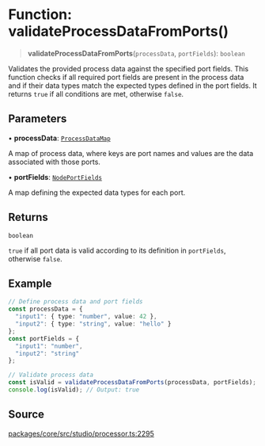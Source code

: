 # Function: validateProcessDataFromPorts()

> **validateProcessDataFromPorts**(`processData`, `portFields`): `boolean`

Validates the provided process data against the specified port fields.
This function checks if all required port fields are present in the process data and if their data types match the expected types defined in the port fields.
It returns `true` if all conditions are met, otherwise `false`.

## Parameters

• **processData**: [`ProcessDataMap`](../type-aliases/ProcessDataMap.md)

A map of process data, where keys are port names and values are the data associated with those ports.

• **portFields**: [`NodePortFields`](../../nodes/type-aliases/NodePortFields.md)

A map defining the expected data types for each port.

## Returns

`boolean`

`true` if all port data is valid according to its definition in `portFields`, otherwise `false`.

## Example

```ts
// Define process data and port fields
const processData = {
  "input1": { type: "number", value: 42 },
  "input2": { type: "string", value: "hello" }
};
const portFields = {
  "input1": "number",
  "input2": "string"
};

// Validate process data
const isValid = validateProcessDataFromPorts(processData, portFields);
console.log(isValid); // Output: true
```

## Source

[packages/core/src/studio/processor.ts:2295](https://github.com/VictorS67/encre/blob/42c3bddca4be2d23ad959c1c99381eefbf43789c/packages/core/src/studio/processor.ts#L2295)
